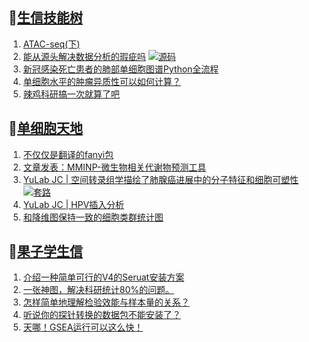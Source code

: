 ## 📝[生信技能树](https://github.com/ixxmu/mp_duty/issues?q=label%3A%E7%94%9F%E4%BF%A1%E6%8A%80%E8%83%BD%E6%A0%91+is%3Aclosed)
<!-- 1issueTable -->

1. [ATAC-seq(下)](https://github.com/ixxmu/mp_duty/issues/4407) 
2. [能从源头解决数据分析的瑕疵吗](https://github.com/ixxmu/mp_duty/issues/4403) [![源码](https://img.shields.io/github/labels/ixxmu/mp_duty/源码)](https://github.com/ixxmu/mp_duty/labels/源码)
3. [新冠感染死亡患者的肺部单细胞图谱Python全流程](https://github.com/ixxmu/mp_duty/issues/4389) 
4. [单细胞水平的肿瘤异质性可以如何计算？](https://github.com/ixxmu/mp_duty/issues/4385) 
5. [辣鸡科研搞一次就算了吧](https://github.com/ixxmu/mp_duty/issues/4338) 
<!-- 1issueTable -->
## 📝[单细胞天地](https://github.com/ixxmu/mp_duty/issues?q=label%3A%E5%8D%95%E7%BB%86%E8%83%9E%E5%A4%A9%E5%9C%B0+is%3Aclosed)
<!-- 2issueTable -->

1. [不仅仅是翻译的fanyi包](https://github.com/ixxmu/mp_duty/issues/4347) 
2. [文章发表：MMINP-微生物相关代谢物预测工具](https://github.com/ixxmu/mp_duty/issues/4279) 
3. [YuLab JC | 空间转录组学描绘了肺腺癌进展中的分子特征和细胞可塑性](https://github.com/ixxmu/mp_duty/issues/4234) [![套路](https://img.shields.io/github/labels/ixxmu/mp_duty/套路)](https://github.com/ixxmu/mp_duty/labels/套路)
4. [YuLab JC | HPV插入分析](https://github.com/ixxmu/mp_duty/issues/4205) 
5. [和降维图保持一致的细胞类群统计图](https://github.com/ixxmu/mp_duty/issues/4173) 
<!-- 2issueTable -->

## 📝[果子学生信](https://github.com/ixxmu/mp_duty/issues?q=label%3A%E6%9E%9C%E5%AD%90%E5%AD%A6%E7%94%9F%E4%BF%A1+is%3Aclosed)
<!-- 3issueTable -->

1. [介绍一种简单可行的V4的Seruat安装方案](https://github.com/ixxmu/mp_duty/issues/4134) 
2. [一张神图，解决科研统计80%的问题。](https://github.com/ixxmu/mp_duty/issues/4125) 
3. [怎样简单地理解检验效能与样本量的关系？](https://github.com/ixxmu/mp_duty/issues/4124) 
4. [听说你的探针转换的数据包不能安装了？](https://github.com/ixxmu/mp_duty/issues/4122) 
5. [天哪！GSEA运行可以这么快！](https://github.com/ixxmu/mp_duty/issues/3953) 
<!-- 3issueTable -->
